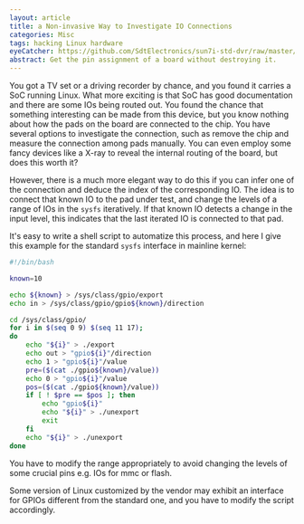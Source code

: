 ```yaml
---
layout: article
title: a Non-invasive Way to Investigate IO Connections
categories: Misc
tags: hacking Linux hardware
eyeCatcher: https://github.com/SdtElectronics/sun7i-std-dvr/raw/master/img/pinout.png
abstract: Get the pin assignment of a board without destroying it.
---
```

You got a TV set or a driving recorder by chance, and you found it carries a SoC running Linux. What more exciting is that SoC has good documentation and there are some IOs being routed out. You found the chance that something interesting can be made from this device, but you know nothing about how the pads on the board are connected to the chip. You have several options to investigate the connection, such as remove the chip and measure the connection among pads manually. You can even employ some fancy devices like a X-ray to reveal the internal routing of the board, but does this worth it?

However, there is a much more elegant way to do this if you can infer one of the connection and deduce the index of the corresponding IO. The idea is to connect that known IO to the pad under test, and change the levels of a range of IOs in the `sysfs` iteratively. If that known IO detects a change in the input level, this indicates that the last iterated IO is connected to that pad.

It's easy to write a shell script to automatize this process, and here I give this example for the standard `sysfs` interface in mainline kernel:
```bash
#!/bin/bash  

known=10

echo ${known} > /sys/class/gpio/export
echo in > /sys/class/gpio/gpio${known}/direction

cd /sys/class/gpio/
for i in $(seq 0 9) $(seq 11 17);
do   
	echo "${i}" > ./export
	echo out > "gpio${i}"/direction
	echo 1 > "gpio${i}"/value
	pre=($(cat ./gpio${known}/value))
	echo 0 > "gpio${i}"/value
	pos=($(cat ./gpio${known}/value))
	if [ ! $pre == $pos ]; then
		echo "gpio${i}"
		echo "${i}" > ./unexport
        exit
	fi
	echo "${i}" > ./unexport
done  
```
You have to modify the range appropriately to avoid changing the levels of some crucial pins e.g. IOs for mmc or flash.

Some version of Linux customized by the vendor may exhibit an interface for GPIOs different from the standard one, and you have to modify the script accordingly.